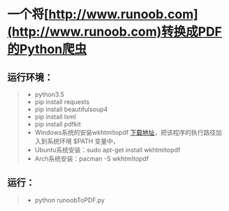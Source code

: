 # 一个将[http://www.runoob.com](http://www.runoob.com)转换成PDF的Python爬虫

## 运行环境：
> * python3.5
> * pip install requests
> * pip install beautifulsoup4
> * pip install lxml
> * pip install pdfkit
> * Windows系统的安装wkhtmltopdf [下载地址](http://wkhtmltopdf.org/downloads.html)，把该程序的执行路径加入到系统环境 $PATH 变量中，
> * Ubuntu系统安装：sudo apt-get install wkhtmltopdf
> * Arch系统安装：pacman -S wkhtmltopdf

## 运行：
> * python runoobToPDF.py